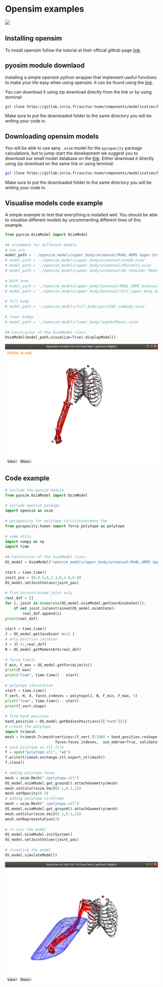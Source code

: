 Opensim examples
==================

![](https://www.axia-innovation.com/wp-content/uploads/2018/09/OpenSimLogoWhiteHorizontal-768x204.png)
## Installing opensim

To install opensim follow the tutorial at their official github page [link](https://github.com/opensim-org/opensim-core).


## pyosim module downlaod

Installing a simple opensim python wrapper that implement useful functions to make your life easy when using opensim. It can be found using the [link](https://gitlab.inria.fr/auctus-team/components/modelisation/humanmodels/pyosim). 

You can download it using zip download directly from the link or by using terminal:

```bash
git clone https://gitlab.inria.fr/auctus-team/components/modelisation/humanmodels/pyosim.git
```

Make sure to put the downloaded folder to the same directory you will be writing your code in.
## Downloading opensim models

You will be able to use aany `.osim` model for the `pycapacity` package calculations, but to jump-start the development we suggest you to download our small model database on the [link](https://gitlab.inria.fr/auctus-team/components/modelisation/humanmodels/opensim_models). Either download it directly using zip download on the same link or using terminal:

```bash
git clone https://gitlab.inria.fr/auctus-team/components/modelisation/humanmodels/opensim_models.git
```

Make sure to put the downloaded folder to the same directory you will be writing your code in.


## Visualise models code example
A simple example to test that everything is installed well. You should be able to visualise different models by uncommenting different lines of this example.
```python
from pyosim.OsimModel import OsimModel

## uncomment for different models
# one arm
model_path = './opensim_models/upper_body/unimanual/MoBL-ARMS Upper Extremity Model/MOBL_ARMS_fixed_41.osim'
# model_path = './opensim_models/upper_body/unimanual/arm26.osim'
# model_path = './opensim_models/upper_body/unimanual/OSarm412.osim'
# model_path = './opensim_models/upper_body/unimanual/Wu_Shoulder_Model.osim'

# both arms
# model_path = './opensim_models/upper_body/bimanual/MoBL_ARMS_bimanual_6_2_21.osim'
# model_path = './opensim_models/upper_body/bimanual/full_upper_body_marks.osim'

# full body
# model_path = './opensim_models/full_body/gait2392_simbody.osim'

# lower bodyy
# model_path = './opensim_models/lower_body/leg6dof9musc.osim'

## Constructor of the OsimModel class.
OsimModel(model_path,visualize=True).displayModel()

```
![](../images/osim_test.png)


## Code example 

```python
# include the pyosim module
from pyosim.OsimModel import OsimModel

# include opensim package
import opensim as osim

# pycappacity for polytope calculationreate the 
from pycapacity.human import force_polytope as polytope

# some utils 
import numpy as np
import time

## Constructor of the OsimModel class.
OS_model = OsimModel("opensim_models/upper_body/unimanual/MoBL-ARMS Upper Extremity Model/MOBL_ARMS_fixed_41.osim", visualize=True)

start = time.time()
joint_pos = [0,0.5,0,1.3,0,1.0,0.0]
OS_model.setJointValues(joint_pos)

# find unconstrained joint only
real_dof = []
for i, joint in enumerate(OS_model.osimModel.getCoordinateSet()):
    if not joint.isConstrained(OS_model.osimState):
        real_dof.append(i)
print(real_dof)
 
start = time.time()
J = OS_model.getJacobian( n=11 )
# only position jacobian
J = J[-3:,real_dof]
N = OS_model.getMomentArm(real_dof)

# force limits 
F_min, F_max = OS_model.getForceLimits()
print(F_max)
print("time", time.time() - start)

# polytope calculation
start = time.time()
f_vert, H, d, faces_indexes = polytope(J, N, F_min, F_max, 5)
print("time", time.time() - start)
print(f_vert.shape)

# find hand position
hand_position = OS_model.getBodiesPositions()['hand'][1]
# create the polytope
import trimesh
mesh = trimesh.Trimesh(vertices=(f_vert.T/2000 + hand_position.reshape((3,))) ,
                       faces=faces_indexes,  use_embree=True, validate=True)
# save polytope as stl file
f = open("polytope.stl", "wb")
f.write(trimesh.exchange.stl.export_stl(mesh))
f.close()

# adding polytope faces 
mesh = osim.Mesh("./polytope.stl")
OS_model.osimModel.get_ground().attachGeometry(mesh)
mesh.setColor(osim.Vec3(0.1,0.1,1))
mesh.setOpacity(0.3)
# adding polytope vireframe
mesh = osim.Mesh("./polytope.stl")
OS_model.osimModel.get_ground().attachGeometry(mesh)
mesh.setColor(osim.Vec3(0.1,0.1,1))
mesh.setRepresentation(2)

# re-init the model
OS_model.osimModel.initSystem()
OS_model.setJointValues(joint_pos)

# visualise the model
OS_model.simulateModel()
```
![](../images/osim_poly.png)
